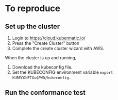 # To reproduce

## Set up the cluster

1. Login to https://cloud.kubermatic.io/
2. Press the "Create Cluster" button
3. Complete the create cluster wizard with AWS.

When the cluster is up and running,

1. Download the kubeconfig file.  
2. Set the KUBECONFIG environment variable `export KUBECONFIG=$PWD/kubeconfig`.

## Run the conformance test
